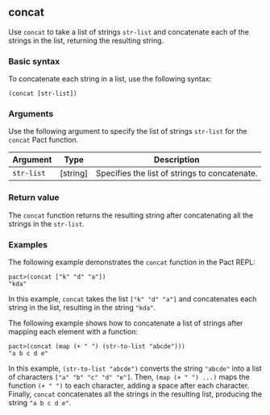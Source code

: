 ## concat

Use `concat` to take a list of strings `str-list` and concatenate each of the strings in the list, returning the resulting string.

### Basic syntax

To concatenate each string in a list, use the following syntax:

```pact
(concat [str-list])
```

### Arguments

Use the following argument to specify the list of strings `str-list` for the `concat` Pact function.

| Argument | Type | Description |
| --- | --- | --- |
| `str-list` | [string] | Specifies the list of strings to concatenate. |

### Return value

The `concat` function returns the resulting string after concatenating all the strings in the `str-list`.

### Examples

The following example demonstrates the `concat` function in the Pact REPL:

```pact
pact>(concat ["k" "d" "a"])
"kda"
```

In this example, `concat` takes the list `["k" "d" "a"]` and concatenates each string in the list, resulting in the string `"kda"`.

The following example shows how to concatenate a list of strings after mapping each element with a function:

```pact
pact>(concat (map (+ " ") (str-to-list "abcde")))
"a b c d e"
```

In this example, `(str-to-list "abcde")` converts the string `"abcde"` into a list of characters `["a" "b" "c" "d" "e"]`. Then, `(map (+ " ") ...)` maps the function `(+ " ")` to each character, adding a space after each character. Finally, `concat` concatenates all the strings in the resulting list, producing the string `"a b c d e"`.
